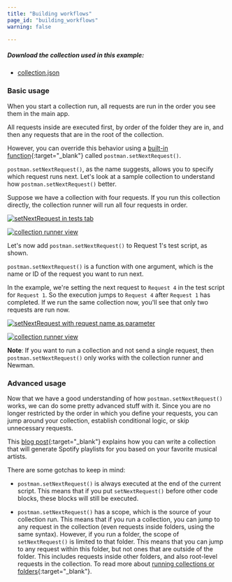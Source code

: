 ```yaml
---
title: "Building workflows"
page_id: "building_workflows"
warning: false

---
```


##### Download the collection used in this example:
 
   * [collection.json](https://s3.amazonaws.com/postman-static-getpostman-com/postman-docs/58793802.json)

### Basic usage

When you start a collection run, all requests are run in the order you see them in the main app. 

All requests inside are executed first, by order of the folder they are in, and then any requests that are in the root of the collection. 

However, you can override this behavior using a [built-in function](/docs/v6/postman/scripts/branching_and_looping){:target="_blank"} called `postman.setNextRequest()`.

`postman.setNextRequest()`, as the name suggests, allows you to specify which request runs next. Let's look at a sample collection to understand how `postman.setNextRequest()` better. 

Suppose we have a collection with four requests. If you run this collection directly, the collection runner will run all four requests in order.

[![setNextRequest in tests tab](https://s3.amazonaws.com/postman-static-getpostman-com/postman-docs/WS-building-workflows1.png)](https://s3.amazonaws.com/postman-static-getpostman-com/postman-docs/WS-building-workflows1.png)

[![collection runner view](https://s3.amazonaws.com/postman-static-getpostman-com/postman-docs/58793861.png)](https://s3.amazonaws.com/postman-static-getpostman-com/postman-docs/58793861.png)

Let's now add `postman.setNextRequest()` to Request 1's test script, as shown. 

`postman.setNextRequest()` is a function with one argument, which is the name or ID of the request you want to run next. 

In the example, we're setting the next request to `Request 4` in the test script for `Request 1`. So the execution jumps to `Request 4` after `Request 1` has completed. If we run the same collection now, you'll see that only two requests are run now.

[![setNextRequest with request name as parameter](https://s3.amazonaws.com/postman-static-getpostman-com/postman-docs/WS-building-workflows1.png)](https://s3.amazonaws.com/postman-static-getpostman-com/postman-docs/WS-building-workflows1.png)

[![collection runner view](https://s3.amazonaws.com/postman-static-getpostman-com/postman-docs/58793875.png)](https://s3.amazonaws.com/postman-static-getpostman-com/postman-docs/58793875.png)

**Note**: If you want to run a collection and not send a single request, then `postman.setNextRequest()` only works with the collection runner and Newman.

### Advanced usage

Now that we have a good understanding of how `postman.setNextRequest()` works, we can do some pretty advanced stuff with it. Since you are no longer restricted by the order in which you define your requests, you can jump around your collection, establish conditional logic, or skip unnecessary requests. 

This [blog post](http://blog.getpostman.com/2016/11/09/generate-spotify-playlists-using-a-postman-collection/){:target="_blank"} explains how you can write a collection that will generate Spotify playlists for you based on your favorite musical artists.

There are some gotchas to keep in mind:

   *   `postman.setNextRequest()` is always executed at the end of the current script. This means that if you put `setNextRequest()` before other code blocks, these blocks will still be executed.

   *   `postman.setNextRequest()` has a scope, which is the source of your collection run. This means that if you run a collection, you can jump to any request in the collection (even requests inside folders, using the same syntax). However, if you run a folder, the scope of `setNextRequest()` is limited to that folder. This means that you can jump to any request within this folder, but not ones that are outside of the folder. This includes requests inside other folders, and also root-level requests in the collection. To read more about [running collections or folders](/docs/v6/postman/collection_runs/starting_a_collection_run){:target="_blank"}.
